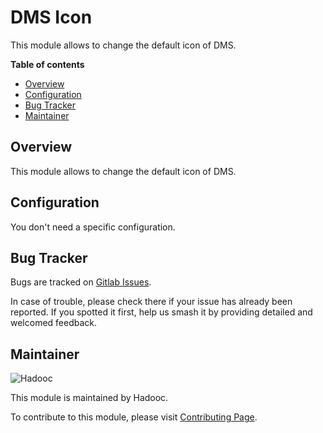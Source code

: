 # DMS Icon

This module allows to change the default icon of DMS.

**Table of contents**

- [Overview](#overview)
- [Configuration](#configuration)
- [Bug Tracker](#bug-tracker)
- [Maintainer](#maintainer)

## Overview

This module allows to change the default icon of DMS.

## Configuration

You don't need a specific configuration.

## Bug Tracker

Bugs are tracked on [Gitlab Issues](https://gitlab.com/hadooc/odoo-sa/custom/asas/issues).

In case of trouble, please check there if your issue has already been reported. If you spotted it first, help us smash
it by providing detailed and welcomed feedback.

## Maintainer

![Hadooc](https://hadooc.com/logo)

This module is maintained by Hadooc.

To contribute to this module, please visit [Contributing Page](https://gitlab.com/hadooc/extra/wikis/Contributing).
